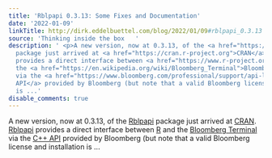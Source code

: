 ```yaml
---
title: 'Rblpapi 0.3.13: Some Fixes and Documentation'
date: '2022-01-09'
linkTitle: http://dirk.eddelbuettel.com/blog/2022/01/09#rblpapi_0.3.13
source: 'Thinking inside the box   '
description: ' <p>A new version, now at 0.3.13, of the <a href="https://dirk.eddelbuettel.com/code/rblpapi.html">Rblpapi</a>
  package just arrived at <a href="https://cran.r-project.org">CRAN</a>. <a href="https://dirk.eddelbuettel.com/code/rblpapi.html">Rblpapi</a>
  provides a direct interface between <a href="https://www.r-project.org">R</a> and
  the <a href="https://en.wikipedia.org/wiki/Bloomberg_Terminal">Bloomberg Terminal</a>
  via the <a href="https://www.bloomberg.com/professional/support/api-library/">C++
  API</a> provided by Bloomberg (but note that a valid Bloomberg license and installation
  is ...'
disable_comments: true
---
```

 <p>A new version, now at 0.3.13, of the <a href="https://dirk.eddelbuettel.com/code/rblpapi.html">Rblpapi</a> package just arrived at <a href="https://cran.r-project.org">CRAN</a>. <a href="https://dirk.eddelbuettel.com/code/rblpapi.html">Rblpapi</a> provides a direct interface between <a href="https://www.r-project.org">R</a> and the <a href="https://en.wikipedia.org/wiki/Bloomberg_Terminal">Bloomberg Terminal</a> via the <a href="https://www.bloomberg.com/professional/support/api-library/">C++ API</a> provided by Bloomberg (but note that a valid Bloomberg license and installation is ...
